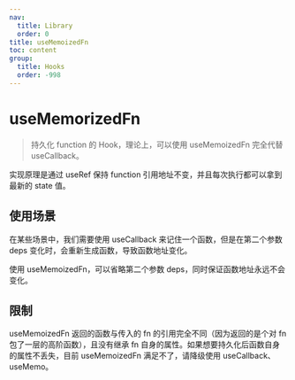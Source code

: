 ```yaml
---
nav:
  title: Library
  order: 0
title: useMemoizedFn
toc: content
group:
  title: Hooks
  order: -998
---
```


# useMemorizedFn

> 持久化 function 的 Hook，理论上，可以使用 useMemoizedFn 完全代替 useCallback。

实现原理是通过 useRef 保持 function 引用地址不变，并且每次执行都可以拿到最新的 state 值。

## 使用场景

在某些场景中，我们需要使用 useCallback 来记住一个函数，但是在第二个参数 deps 变化时，会重新生成函数，导致函数地址变化。

使用 useMemoizedFn，可以省略第二个参数 deps，同时保证函数地址永远不会变化。

<code src="./usage/demo1.tsx"></code>

## 限制

useMemoizedFn 返回的函数与传入的 fn 的引用完全不同（因为返回的是个对 fn 包了一层的高阶函数），且没有继承 fn 自身的属性。如果想要持久化后函数自身的属性不丢失，目前 useMemoizedFn 满足不了，请降级使用 useCallback、useMemo。

<code src="./usage/demo2.tsx"></code>
